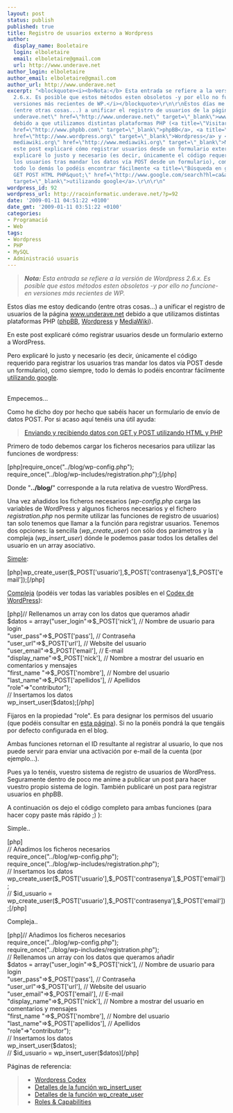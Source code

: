 ```yaml
---
layout: post
status: publish
published: true
title: Registro de usuarios externo a Wordpress
author:
  display_name: Booletaire
  login: elboletaire
  email: elboletaire@gmail.com
  url: http://www.underave.net
author_login: elboletaire
author_email: elboletaire@gmail.com
author_url: http://www.underave.net
excerpt: "<blockquote><i><b>Nota:</b> Esta entrada se refiere a la versión de Wordpress
  2.6.x. Es posible que estos métodos esten obsoletos -y por ello no funcione- en
  versiones más recientes de WP.</i></blockquote>\r\n\r\nEstos días me estoy dedicando
  (entre otras cosas...) a unificar el registro de usuarios de la página <a title=\"Visitar
  underave.net\" href=\"http://www.underave.net\" target=\"_blank\">www.underave.net</a>
  debido a que utilizamos distintas plataformas PHP (<a title=\"Visitar phpBB.com\"
  href=\"http://www.phpbb.com\" target=\"_blank\">phpBB</a>, <a title=\"Visitar wordpress.org\"
  href=\"http://www.wordpress.org\" target=\"_blank\">Wordpress</a> y <a title=\"Visitar
  mediawiki.org\" href=\"http://www.mediawiki.org\" target=\"_blank\">MediaWiki</a>).\r\n\r\nEn
  este post explicaré cómo registrar usuarios desde un formulario externo a WordPress.\r\n\r\nPero
  explicaré lo justo y necesario (es decir, únicamente el código requerido para registrar
  los usuarios tras mandar los datos vía POST desde un formulario), como siempre,
  todo lo demás lo podéis encontrar fácilmente <a title=\"Búsqueda en google &quot;datos
  GET POST HTML PHP&quot;\" href=\"http://www.google.com/search?hl=ca&amp;q=enviar+datos+get+post+php+html&amp;btnG=Cerca&amp;lr=\"
  target=\"_blank\">utilizando google</a>.\r\n\r\n"
wordpress_id: 92
wordpress_url: http://racoinformatic.underave.net/?p=92
date: '2009-01-11 04:51:22 +0100'
date_gmt: '2009-01-11 03:51:22 +0100'
categories:
- Programació
- Web
tags:
- Wordpress
- PHP
- MySQL
- Administració usuaris
---
```

<blockquote><i><b>Nota:</b> Esta entrada se refiere a la versión de Wordpress 2.6.x. Es posible que estos métodos esten obsoletos -y por ello no funcione- en versiones más recientes de WP.</i></p></blockquote>
<p>Estos días me estoy dedicando (entre otras cosas...) a unificar el registro de usuarios de la página <a title="Visitar underave.net" href="http://www.underave.net" target="_blank">www.underave.net</a> debido a que utilizamos distintas plataformas PHP (<a title="Visitar phpBB.com" href="http://www.phpbb.com" target="_blank">phpBB</a>, <a title="Visitar wordpress.org" href="http://www.wordpress.org" target="_blank">Wordpress</a> y <a title="Visitar mediawiki.org" href="http://www.mediawiki.org" target="_blank">MediaWiki</a>).</p>
<p>En este post explicaré cómo registrar usuarios desde un formulario externo a WordPress.</p>
<p>Pero explicaré lo justo y necesario (es decir, únicamente el código requerido para registrar los usuarios tras mandar los datos vía POST desde un formulario), como siempre, todo lo demás lo podéis encontrar fácilmente <a title="Búsqueda en google &quot;datos GET POST HTML PHP&quot;" href="http://www.google.com/search?hl=ca&amp;q=enviar+datos+get+post+php+html&amp;btnG=Cerca&amp;lr=" target="_blank">utilizando google</a>.</p>
<p><a id="more"></a><a id="more-92"></a><br />
Empecemos...</p>
<p>Como he dicho doy por hecho que sabéis hacer un formulario de envío de datos POST. Por si acaso aquí tenéis una útil ayuda:</p>
<blockquote><p><a title="Visitar la web de referencia" href="http://aprendeenlinea.udea.edu.co/lms/moodle/mod/resource/view.php?id=47214" target="_blank">Enviando y recibiendo datos con GET y POST utilizando HTML y PHP</a></p></blockquote>
<p>Primero de todo debemos cargar los ficheros necesarios para utilizar las funciones de wordpress:</p>
<p>[php]require_once(&quot;../blog/wp-config.php&quot;);<br />
require_once(&quot;../blog/wp-includes/registration.php&quot;);[/php]</p>
<p>Donde "<strong>../blog/</strong>" corresponde a la ruta relativa de vuestro WordPress.</p>
<p>Una vez añadidos los ficheros necesarios (<em>wp-config.php</em> carga las variables de WordPress y algunos ficheros necesarios y el fichero <em>registration.php</em> nos permite utilizar las funciones de registro de usuarios) tan solo tenemos que llamar a la función para registrar usuarios. Tenemos dos opciones: la sencilla (<em>wp_create_user</em>) con sólo dos parámetros y la compleja (<em>wp_insert_user</em>) dónde le podemos pasar todos los detalles del usuario en un array asociativo.</p>
<p><a title="Ver detalles en el Codex de Wordpress" href="http://codex.wordpress.org/Function_Reference/wp_create_user" target="_blank">Simple</a>:</p>
<p>[php]wp_create_user($_POST['usuario'],$_POST['contrasenya'],$_POST['email']);[/php]</p>
<p><a title="Ver detalles en el Codex de Wordpress" href="http://codex.wordpress.org/Function_Reference/wp_insert_user" target="_blank">Compleja</a> (podéis ver todas las variables posibles en el <a title="Ver detalles en el Codex de Wordpress" href="http://codex.wordpress.org/Function_Reference/wp_insert_user" target="_blank">Codex de WordPress</a>):</p>
<p>[php]// Rellenamos un array con los datos que queramos añadir<br />
$datos = array(&quot;user_login&quot;=&gt;$_POST['nick'], // Nombre de usuario para login<br />
&quot;user_pass&quot;=&gt;$_POST['pass'], // Contraseña<br />
&quot;user_url&quot;=&gt;$_POST['url'], // Website del usuario<br />
&quot;user_email&quot;=&gt;$_POST['email'], // E-mail<br />
&quot;display_name&quot;=&gt;$_POST['nick'], // Nombre a mostrar del usuario en comentarios y mensajes<br />
&quot;first_name &quot;=&gt;$_POST['nombre'], // Nombre del usuario<br />
&quot;last_name&quot;=&gt;$_POST['apellidos'], // Apellidos<br />
&quot;role&quot;=&gt;&quot;contributor&quot;);<br />
// Insertamos los datos<br />
wp_insert_user($datos);[/php]</p>
<p>Fijaros en la propiedad "role". Es para designar los permisos del usuario (que podéis consultar en <a title="Roles &amp; Capabilities @ Wordpress Codex" href="http://codex.wordpress.org/Roles_and_Capabilities" target="_blank">esta página</a>). Si no la ponéis pondrá la que tengáis por defecto configurada en el blog.</p>
<p>Ambas funciones retornan el ID resultante al registrar al usuario, lo que nos puede servir para enviar una activación por e-mail de la cuenta (por ejemplo...).</p>
<p>Pues ya lo tenéis, vuestro sistema de registro de usuarios de WordPress. Seguramente dentro de poco me anime a publicar un post para hacer vuestro propio sistema de login. También publicaré un post para registrar usuarios en phpBB.</p>
<p>A continuación os dejo el código completo para ambas funciones (para hacer copy paste más rápido ;) ):</p>
<p>Simple..</p>
<p>[php]<br />
// Añadimos los ficheros necesarios<br />
require_once(&quot;../blog/wp-config.php&quot;);<br />
require_once(&quot;../blog/wp-includes/registration.php&quot;);<br />
// Insertamos los datos<br />
wp_create_user($_POST['usuario'],$_POST['contrasenya'],$_POST['email']);<br />
// $id_usuario = wp_create_user($_POST['usuario'],$_POST['contrasenya'],$_POST['email']);[/php]</p>
<p>Compleja..</p>
<p>[php]// Añadimos los ficheros necesarios<br />
require_once(&quot;../blog/wp-config.php&quot;);<br />
require_once(&quot;../blog/wp-includes/registration.php&quot;);<br />
// Rellenamos un array con los datos que queramos añadir<br />
$datos = array(&quot;user_login&quot;=&gt;$_POST['nick'], // Nombre de usuario para login<br />
&quot;user_pass&quot;=&gt;$_POST['pass'], // Contraseña<br />
&quot;user_url&quot;=&gt;$_POST['url'], // Website del usuario<br />
&quot;user_email&quot;=&gt;$_POST['email'], // E-mail<br />
&quot;display_name&quot;=&gt;$_POST['nick'], // Nombre a mostrar del usuario en comentarios y mensajes<br />
&quot;first_name &quot;=&gt;$_POST['nombre'], // Nombre del usuario<br />
&quot;last_name&quot;=&gt;$_POST['apellidos'], // Apellidos<br />
&quot;role&quot;=&gt;&quot;contributor&quot;);<br />
// Insertamos los datos<br />
wp_insert_user($datos);<br />
// $id_usuario = wp_insert_user($datos)[/php]</p>
<p>Páginas de referencia:</p>
<blockquote>
<ul>
<li><a title="Wordpress Codex" href="http://codex.wordpress.org" target="_blank">Wordpress Codex</a></li>
<li><a title="Wordpress Codex" href="http://codex.wordpress.org/Function_Reference/wp_insert_user" target="_blank">Detalles de la función wp_insert_user</a></li>
<li><a title="Wordpress Codex" href="http://codex.wordpress.org/Function_Reference/wp_create_user" target="_blank">Detalles de la función wp_create_user</a></li>
<li><a title="Wordpress Codex" href="http://codex.wordpress.org/Roles_and_Capabilities" target="_blank">Roles &amp; Capabilities</a></li>
</ul>
</blockquote>
